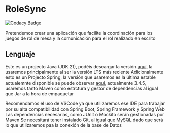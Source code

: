 # RoleSync
[![Codacy Badge](https://app.codacy.com/project/badge/Grade/bcbf6c4efeb34c26922f12e2b272f23f)](https://app.codacy.com/gh/Samalbalat/RoleSync/dashboard?utm_source=gh&utm_medium=referral&utm_content=&utm_campaign=Badge_grade)

Pretendemos crear una aplicación que facilite la coordinación para los juegos de rol de mesa y la comunicación para el rol realizado en escrito

## Lenguaje
Este es un projecto Java (JDK 21), podéis descargar la versión [aquí](https://www.oracle.com/java/technologies/downloads/#jdk21-windows), la usaremos principalmente al ser la versión LTS más reciente
Adicionalmente esto es un Projecto Spring, la versión que usaremos es la última estable actualemnte disponible se puede observar [aquí](https://start.spring.io/), actualmente 3.4.5, usaremos tanto Maven como estrctura y gestor de dependencias al igual que Jar a la hora de empaquetar

Recomendamos el uso de VSCode ya que utilizaremos ese IDE para trabajar por su alta compatibilidad con Spring Boot, Spring Framework y Spring Web
Las dependencias necesarias, como JUnit o Mockito serán gestionadas por Maven
Se necesitará tener instalado Git, al igual que MySQL dado que será lo que utilizaremos paa la conexión de la base de Datos


